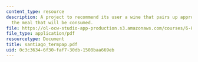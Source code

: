 ```yaml
---
content_type: resource
description: A project to recommend its user a wine that pairs up appropriately to
  the meal that will be consumed.
file: https://ol-ocw-studio-app-production.s3.amazonaws.com/courses/6-871-knowledge-based-applications-systems-spring-2005/0c3c36346f30faf730db1508baa669eb_santiago_termpap.pdf
file_type: application/pdf
resourcetype: Document
title: santiago_termpap.pdf
uid: 0c3c3634-6f30-faf7-30db-1508baa669eb
---
```

